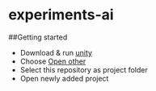 # experiments-ai

##Getting started
* Download & run [unity](http://unity3d.com/get-unity/download?ref=personal)
* Choose [Open other](http://i.imgur.com/lxboqYd.png)
* Select this repository as project folder
* Open newly added project
